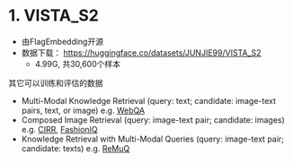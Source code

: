 # 1. VISTA_S2
- 由FlagEmbedding开源
- 数据下载： https://huggingface.co/datasets/JUNJIE99/VISTA_S2
  - 4.99G, 共30,600个样本

其它可以训练和评估的数据

- Multi-Modal Knowledge Retrieval (query: text; candidate: image-text pairs, text, or image)  e.g. [WebQA](https://github.com/WebQnA/WebQA)
- Composed Image Retrieval (query: image-text pair; candidate: images) e.g. [CIRR](https://github.com/Cuberick-Orion/CIRR), [FashionIQ](https://github.com/XiaoxiaoGuo/fashion-iq)
- Knowledge Retrieval with Multi-Modal Queries (query: image-text pair; candidate: texts) e.g. [ReMuQ](https://github.com/luomancs/ReMuQ)